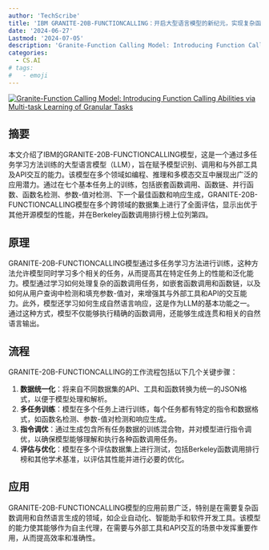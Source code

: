 ```yaml
---
author: 'TechScribe'
title: 'IBM GRANITE-20B-FUNCTIONCALLING：开启大型语言模型的新纪元，实现复杂函数调用的自主代理'
date: '2024-06-27'
Lastmod: '2024-07-05'
description: 'Granite-Function Calling Model: Introducing Function Calling Abilities via Multi-task Learning of Granular Tasks'
categories:
  - CS.AI
# tags:
#   - emoji
---
```


[![Granite-Function Calling Model: Introducing Function Calling Abilities via Multi-task Learning of Granular Tasks](https://arxiv-research-1301205113.cos.ap-guangzhou.myqcloud.com/images/2407.00121v1.pdf_0.jpg)](https://arxiv.org/abs/2407.00121v1)

## 摘要

本文介绍了IBM的GRANITE-20B-FUNCTIONCALLING模型，这是一个通过多任务学习方法训练的大型语言模型（LLM），旨在赋予模型识别、调用和与外部工具及API交互的能力。该模型在多个领域如编程、推理和多模态交互中展现出广泛的应用潜力。通过在七个基本任务上的训练，包括嵌套函数调用、函数链、并行函数、函数名检测、参数-值对检测、下一个最佳函数和响应生成，GRANITE-20B-FUNCTIONCALLING模型在多个跨领域的数据集上进行了全面评估，显示出优于其他开源模型的性能，并在Berkeley函数调用排行榜上位列第四。<!--more-->

## 原理

GRANITE-20B-FUNCTIONCALLING模型通过多任务学习方法进行训练，这种方法允许模型同时学习多个相关的任务，从而提高其在特定任务上的性能和泛化能力。模型通过学习如何处理复杂的函数调用任务，如嵌套函数调用和函数链，以及如何从用户查询中检测和填充参数-值对，来增强其与外部工具和API的交互能力。此外，模型还学习如何生成自然语言响应，这是作为LLM的基本功能之一。通过这种方式，模型不仅能够执行精确的函数调用，还能够生成连贯和相关的自然语言输出。

## 流程

GRANITE-20B-FUNCTIONCALLING的工作流程包括以下几个关键步骤：
1. **数据统一化**：将来自不同数据集的API、工具和函数转换为统一的JSON格式，以便于模型处理和解析。
2. **多任务训练**：模型在多个任务上进行训练，每个任务都有特定的指令和数据格式，如函数名检测、参数-值对检测和响应生成。
3. **指令调优**：通过生成包含所有任务数据的训练混合物，并对模型进行指令调优，以确保模型能够理解和执行各种函数调用任务。
4. **评估与优化**：模型在多个评估数据集上进行测试，包括Berkeley函数调用排行榜和其他学术基准，以评估其性能并进行必要的优化。

## 应用

GRANITE-20B-FUNCTIONCALLING模型的应用前景广泛，特别是在需要复杂函数调用和自然语言生成的领域，如企业自动化、智能助手和软件开发工具。该模型的能力使其能够作为自主代理，在需要与外部工具和API交互的场景中发挥重要作用，从而提高效率和准确性。